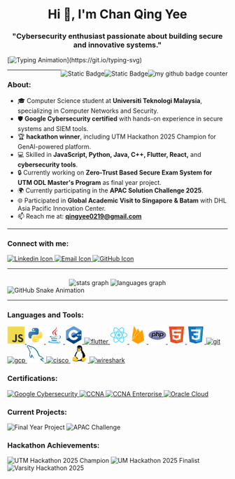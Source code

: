 <h1 align="center">Hi 👋, I'm Chan Qing Yee</h1>
<h3 align="center">"Cybersecurity enthusiast passionate about building secure and innovative systems."</h3>

[![Typing Animation](https://readme-typing-svg.herokuapp.com?lines=Hi+there!+I'm+Chan+Qing+Yee.;Computer+Science+student+specializing+in+security.;I+love+solving+complex+cybersecurity+challenges.;Let's+connect+and+make+the+digital+world+safer!)](https://git.io/typing-svg)

<img src="https://komarev.com/ghpvc/?username=currylaksa&style=flat-square&color=brightgreen&style=for-the-badge" alt="my github badge counter" align="right"/>
<img alt="Static Badge" src="https://img.shields.io/badge/Made_With_Passion-blue?&style=for-the-badge&color=ff69b4" align="right">
<img alt="Static Badge" src="https://img.shields.io/badge/Author-currylaksa-violet?logo=github&color=blue&style=for-the-badge" align="right">

---

### About:

<ul>
  <li>🎓 Computer Science student at <strong>Universiti Teknologi Malaysia</strong>, specializing in Computer Networks and Security.</li>
  <li>🛡️ <strong>Google Cybersecurity certified</strong> with hands-on experience in secure systems and SIEM tools.</li>
  <li>🏆 <strong>hackathon winner</strong>, including UTM Hackathon 2025 Champion for GenAI-powered platform.</li>
  <li>💻 Skilled in <strong>JavaScript, Python, Java, C++, Flutter, React,</strong> and <strong>cybersecurity tools</strong>.</li>
  <li>🔒 Currently working on <strong>Zero-Trust Based Secure Exam System for UTM ODL Master's Program</strong> as final year project.</li>
  <li>🌍 Currently participating in the <strong>APAC Solution Challenge 2025</strong>.</li>
  <li>🌐 Participated in <strong>Global Academic Visit to Singapore & Batam</strong> with DHL Asia Pacific Innovation Center.</li>
  <li>📫 Reach me at: <a href="mailto:qingyee0219@gmail.com"><strong>qingyee0219@gmail.com</strong></a></li>
</ul>

---

### Connect with me:
<p>
<a href="https://www.linkedin.com/in/chanqingyee">
  <picture>
    <source media="(prefers-color-scheme: dark)" srcset="https://raw.githubusercontent.com/rahuldkjain/github-profile-readme-generator/master/src/images/icons/Social/linked-in-alt.svg">
    <source media="(prefers-color-scheme: light)" srcset="https://raw.githubusercontent.com/rahuldkjain/github-profile-readme-generator/master/src/images/icons/Social/linked-in-alt.svg">
    <img alt="Linkedin Icon" width="5%">
  </picture>
</a>
<a href="mailto:qingyee0219@gmail.com">
  <picture>
    <source media="(prefers-color-scheme: dark)" srcset="https://raw.githubusercontent.com/simple-icons/simple-icons/develop/icons/gmail.svg">
    <source media="(prefers-color-scheme: light)" srcset="https://raw.githubusercontent.com/simple-icons/simple-icons/develop/icons/gmail.svg">
    <img alt="Email Icon" width="5%">
  </picture>
</a>
<a href="https://github.com/currylaksa">
  <picture>
    <source media="(prefers-color-scheme: dark)" srcset="https://raw.githubusercontent.com/rahuldkjain/github-profile-readme-generator/master/src/images/icons/Social/github.svg">
    <source media="(prefers-color-scheme: light)" srcset="https://raw.githubusercontent.com/rahuldkjain/github-profile-readme-generator/master/src/images/icons/Social/github.svg">
    <img alt="GitHub Icon" width="5%">
  </picture>
</a>
</p>

---

###

<div align="center">
  <img src="https://github-readme-stats.vercel.app/api?username=currylaksa&hide_title=false&hide_rank=false&show_icons=true&include_all_commits=true&count_private=true&disable_animations=false&theme=dracula&locale=en&hide_border=false" height="150" alt="stats graph"  />
  <img src="https://github-readme-stats.vercel.app/api/top-langs?username=currylaksa&locale=en&hide_title=false&layout=compact&card_width=320&langs_count=5&theme=dracula&hide_border=false" height="150" alt="languages graph"  />
</div>

<picture>
  <source media="(prefers-color-scheme: dark)" srcset="https://raw.githubusercontent.com/currylaksa/currylaksa/output/github-contribution-grid-snake-dark.svg" />
  <source media="(prefers-color-scheme: light)" srcset="https://raw.githubusercontent.com/currylaksa/currylaksa/output/github-contribution-grid-snake.svg" />
  <img alt="GitHub Snake Animation" src="https://raw.githubusercontent.com/currylaksa/currylaksa/output/github-contribution-grid-snake.svg" />
</picture>

---

<h3 align="left">Languages and Tools:</h3>
<p align="left">
  <a href="https://developer.mozilla.org/en-US/docs/Web/JavaScript" target="_blank" rel="noreferrer">
    <img src="https://raw.githubusercontent.com/devicons/devicon/master/icons/javascript/javascript-original.svg" alt="javascript" width="40" height="40"/>
  </a>
  <a href="https://www.python.org" target="_blank" rel="noreferrer">
    <img src="https://raw.githubusercontent.com/devicons/devicon/master/icons/python/python-original.svg" alt="python" width="40" height="40"/>
  </a>
  <a href="https://www.java.com" target="_blank" rel="noreferrer">
    <img src="https://raw.githubusercontent.com/devicons/devicon/master/icons/java/java-original.svg" alt="java" width="40" height="40"/>
  </a>
  <a href="https://www.w3schools.com/cpp/" target="_blank" rel="noreferrer">
    <img src="https://raw.githubusercontent.com/devicons/devicon/master/icons/cplusplus/cplusplus-original.svg" alt="cplusplus" width="40" height="40"/>
  </a>
  <a href="https://flutter.dev" target="_blank" rel="noreferrer">
    <img src="https://www.vectorlogo.zone/logos/flutterio/flutterio-icon.svg" alt="flutter" width="40" height="40"/>
  </a>
  <a href="https://reactjs.org/" target="_blank" rel="noreferrer">
    <img src="https://raw.githubusercontent.com/devicons/devicon/master/icons/react/react-original.svg" alt="react" width="40" height="40"/>
  </a>
  <a href="https://firebase.google.com/" target="_blank" rel="noreferrer">
    <img src="https://raw.githubusercontent.com/devicons/devicon/master/icons/firebase/firebase-plain.svg" alt="firebase" width="40" height="40"/>
  </a>
  <a href="https://www.php.net" target="_blank" rel="noreferrer">
    <img src="https://raw.githubusercontent.com/devicons/devicon/master/icons/php/php-original.svg" alt="php" width="40" height="40"/>
  </a>
  <a href="https://www.w3.org/html/" target="_blank" rel="noreferrer">
    <img src="https://raw.githubusercontent.com/devicons/devicon/master/icons/html5/html5-original.svg" alt="html5" width="40" height="40"/>
  </a>
  <a href="https://www.w3schools.com/css/" target="_blank" rel="noreferrer">
    <img src="https://raw.githubusercontent.com/devicons/devicon/master/icons/css3/css3-original.svg" alt="css3" width="40" height="40"/>
  </a>
  <a href="https://git-scm.com/" target="_blank" rel="noreferrer">
    <img src="https://www.vectorlogo.zone/logos/git-scm/git-scm-icon.svg" alt="git" width="40" height="40"/>
  </a>
  <a href="https://cloud.google.com" target="_blank" rel="noreferrer">
    <img src="https://www.vectorlogo.zone/logos/google_cloud/google_cloud-icon.svg" alt="gcp" width="40" height="40"/>
  </a>
  <a href="https://www.mysql.com/" target="_blank" rel="noreferrer">
    <img src="https://raw.githubusercontent.com/devicons/devicon/master/icons/mysql/mysql-original.svg" alt="mysql" width="40" height="40"/>
  </a>
  <a href="https://www.cisco.com/" target="_blank" rel="noreferrer">
    <img src="https://www.vectorlogo.zone/logos/cisco/cisco-ar21.svg" alt="cisco" width="40" height="40"/>
  </a>
  <a href="https://www.linux.org/" target="_blank" rel="noreferrer">
    <img src="https://raw.githubusercontent.com/devicons/devicon/master/icons/linux/linux-original.svg" alt="linux" width="40" height="40"/>
  </a>
  <a href="https://www.wireshark.org/" target="_blank" rel="noreferrer">
    <img src="https://www.vectorlogo.zone/logos/wireshark/wireshark-icon.svg" alt="wireshark" width="40" height="40"/>
  </a>
</p>

<h3 align="left">Certifications:</h3>
<p align="left">
  <a href="https://www.credly.com/org/google/badge/google-cybersecurity-certificate" target="_blank" rel="noreferrer">
    <img src="https://img.shields.io/badge/Google_Cybersecurity-Professional_Certificate-blue?style=for-the-badge&logo=google&logoColor=white" alt="Google Cybersecurity"/>
  </a>
  <a href="https://www.cisco.com/c/en/us/training-events/training-certifications/certifications/associate/ccna.html" target="_blank" rel="noreferrer">
    <img src="https://img.shields.io/badge/CCNA-Routing_&_Switching-orange?style=for-the-badge&logo=cisco&logoColor=white" alt="CCNA"/>
  </a>
  <a href="https://www.cisco.com/c/en/us/training-events/training-certifications/certifications/associate/ccna.html" target="_blank" rel="noreferrer">
    <img src="https://img.shields.io/badge/CCNA-Enterprise_Networking-orange?style=for-the-badge&logo=cisco&logoColor=white" alt="CCNA Enterprise"/>
  </a>
  <a href="https://www.oracle.com/cloud/free/certification.html" target="_blank" rel="noreferrer">
    <img src="https://img.shields.io/badge/Oracle-Cloud_Infrastructure_Associate-red?style=for-the-badge&logo=oracle&logoColor=white" alt="Oracle Cloud"/>
  </a>
</p>

<h3 align="left">Current Projects:</h3>
<p align="left">
  <img src="https://img.shields.io/badge/Final_Year_Project-Zero_Trust_Secure_Exam_System-brightgreen?style=for-the-badge" alt="Final Year Project"/>
  <img src="https://img.shields.io/badge/APAC_Solution_Challenge_2025-Participant-blue?style=for-the-badge&logo=google&logoColor=white" alt="APAC Challenge"/>
</p>

<h3 align="left">Hackathon Achievements:</h3>
<p align="left">
  <img src="https://img.shields.io/badge/UTM_Hackathon_2025-Champion-gold?style=for-the-badge" alt="UTM Hackathon 2025 Champion"/>
  <img src="https://img.shields.io/badge/UM_Hackathon_2025-Finalist-silver?style=for-the-badge" alt="UM Hackathon 2025 Finalist"/>
  <img src="https://img.shields.io/badge/Varsity_Hackathon_2025-Participant-bronze?style=for-the-badge" alt="Varsity Hackathon 2025"/>
</p>

<!-- Still here? Let's build secure systems together! 🛡️ -->
